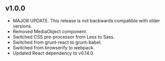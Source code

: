## v1.0.0

* MAJOR UPDATE. This release is not backwards compatible with older versions.
* Removed MediaObject component.
* Switched CSS pre-processor from Less to Sass.
* Switched from grunt-react to grunt-babel.
* Switched from browserify to webpack.
* Updated React dependency to v0.14.0.
